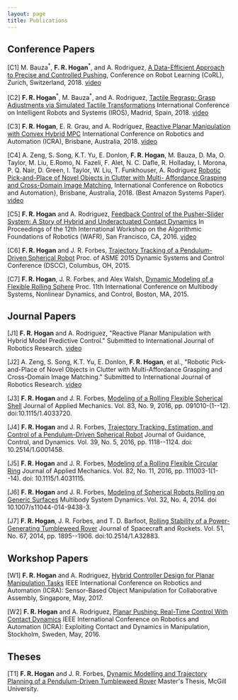 ```yaml
---
layout: page
title: Publications 
---
```


## Conference Papers

[C1] M. Bauza<sup>\*</sup>, __F. R. Hogan__<sup>\*</sup>, and A. Rodriguez, 
[A Data-Efficient Approach to Precise and Controlled Pushing](https://arxiv.org/abs/1807.09904), 
Conference on Robot Learning (CoRL), Zurich, Switzerland, 2018. 
 <span style="color:red">[video](https://youtu.be/Z45O480pij0)</span>

[C2] __F. R. Hogan__<sup>\*</sup>, M. Bauza<sup>\*</sup>, and A. Rodriguez, [Tactile Regrasp: Grasp Adjustments via Simulated
Tactile Transformations](https://arxiv.org/abs/1803.01940)  International Conference on Intelligent Robots and Systems (IROS), Madrid, Spain,
2018.
[video](https://youtu.be/gjn7DmfpwDk)

[C3] __F. R. Hogan__, E. R. Grau, and A. Rodriguez, [Reactive Planar Manipulation with Convex Hybrid
MPC](https://arxiv.org/abs/1710.05724) International Conference on Robotics and Automation (ICRA), Brisbane, Australia,
2018.
[video](https://youtu.be/bMMlkyue_ZU)

[C4] A. Zeng, S. Song, K.T. Yu, E. Donlon,  __F. R. Hogan__, M. Bauza, D. Ma, O. Taylor, M. Liu, E.Romo, N. Fazeli, F. Alet, N. C. Dafle, 
R. Holladay, I. Morona, P. Q. Nair, D. Green, I. Taylor, W. Liu, T. Funkhouser, A. Rodriguez [Robotic Pick-and-Place of Novel Objects in Clutter with Multi-
Affordance Grasping and Cross-Domain Image Matching](https://arxiv.org/abs/1710.01330),  International Conference on Robotics and Automation}, Brisbane, Australia, 2018.  (Best Amazon Systems Paper).
[video](https://youtu.be/1OWDAj3zaCM)

[C5] __F. R. Hogan__ and  A. Rodriguez, [Feedback Control of the Pusher-Slider System:
A Story of Hybrid and Underactuated
Contact Dynamics](https://arxiv.org/abs/1611.08268) In Proceedings of the 12th International Workshop on the Algorithmic Foundations of Robotics (WAFR), 
San Francisco, CA, 2016.
[video](https://youtu.be/hpOVaw0Gkv4)

[C6] __F. R. Hogan__ and  J. R. Forbes, [Trajectory Tracking of a Pendulum-Driven Spherical Robot](https://www.researchgate.net/publication/314601452_Trajectory_Tracking_of_a_Pendulum-Driven_Spherical_Robot)
 Proc. of ASME 2015 Dynamic Systems and Control Conference (DSCC), Columbus, OH,  2015. 

[C7] __F. R. Hogan__, J. R. Forbes, and Alex Walsh, [Dynamic Modeling of a Flexible Rolling Sphere](https://www.researchgate.net/publication/317569472_Dynamic_Modeling_of_a_Rolling_Flexible_Sphere) 
 Proc. 11th International Conference on Multibody Systems, Nonlinear Dynamics, and Control, Boston, MA,  2015.

## Journal Papers

[J1] __F. R. Hogan__ and A. Rodriguez, "Reactive Planar Manipulation with Hybrid Model Predictive Control."
 Submitted to  International Journal of Robotics Research. 
[video](https://pngtree.com/free-icon/the-task--video-default-icon_162508)

[J2] A. Zeng, S. Song, K.T. Yu, E. Donlon,  __F. R. Hogan__, et al., "Robotic Pick-and-Place of Novel Objects in Clutter 
with Multi-Affordance Grasping and Cross-Domain Image Matching."
Submitted to  International Journal of Robotics Research. 
[video](https://pngtree.com/free-icon/the-task--video-default-icon_162508)

[J3] __F. R. Hogan__ and J. R. Forbes, [Modeling of a Rolling Flexible Spherical Shell](https://pngtree.com/free-icon/the-task--video-default-icon_162508)
 Journal of Applied Mechanics. Vol. 83, No. 9, 2016, pp. 091010-(1--12). doi:10.1115/1.4033720. 

[J4] __F. R. Hogan__ and J. R. Forbes, [Trajectory Tracking, Estimation, and Control of a Pendulum-Driven Spherical Robot](https://arc.aiaa.org/doi/abs/10.2514/1.G001458)
 Journal of Guidance, Control, and Dynamics. Vol. 39, No. 5, 2016, pp. 1118--1124. doi: 10.2514/1.G001458.

[J5] __F. R. Hogan__ and J. R. Forbes, [Modeling of a Rolling Flexible Circular Ring](http://appliedmechanics.asmedigitalcollection.asme.org/article.aspx?articleid=2411775)
 Journal of Applied Mechanics. Vol. 82, No. 11, 2016, pp. 111003-1(1--14). doi: 10.1115/1.4031115.

[J6] __F. R. Hogan__ and J. R. Forbes, [Modeling of Spherical Robots Rolling on Generic Surfaces](https://link.springer.com/article/10.1007/s11044-014-9438-3)
 Multibody System Dynamics. Vol. 32, No. 4, 2014. doi 10.1007/s11044-014-9438-3.

[J7] __F. R. Hogan__, J. R. Forbes, and T. D. Barfoot, [Rolling Stability of a Power-Generating Tumbleweed Rover](https://arc.aiaa.org/doi/10.2514/1.A32883)
 Journal of Spacecraft and Rockets. Vol. 51, No. 67, 2014, pp. 1895--1906. doi:10.2514/1.A32883.

## Workshop Papers

[W1] __F. R. Hogan__ and A. Rodriguez, [Hybrid Controller Design for Planar Manipulation Tasks](https://pngtree.com/free-icon/the-task--video-default-icon_162508)
 IEEE
International Conference on Robotics and Automation (ICRA): Sensor-Based Object Manipulation for
Collaborative Assembly, Singapore, May, 2017.

[W2] __F. R. Hogan__ and A. Rodriguez, [Planar Pushing: Real-Time Control With Contact Dynamics](https://pngtree.com/free-icon/the-task--video-default-icon_162508)
  IEEE International 
Conference on Robotics and Automation (ICRA): Exploiting Contact and Dynamics in Manipulation, Stockholm, 
Sweden, May, 2016. 

## Theses

[T1] __F. R. Hogan__ and J. R. Forbes, [Dynamic Modelling and Trajectory Planning of a
Pendulum-Driven Tumbleweed Rover](https://pngtree.com/free-icon/the-task--video-default-icon_162508)
  Master's Thesis, McGill University. 
